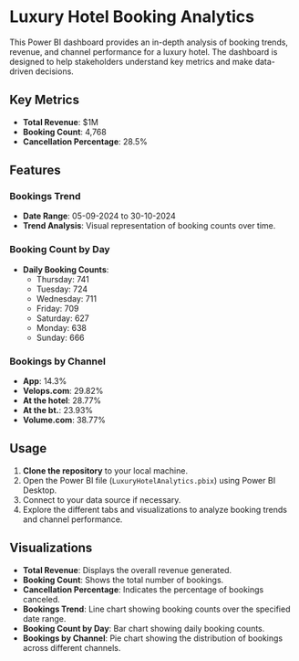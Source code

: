 # Luxury Hotel Booking Analytics

This Power BI dashboard provides an in-depth analysis of booking trends, revenue, and channel performance for a luxury hotel. The dashboard is designed to help stakeholders understand key metrics and make data-driven decisions.

## Key Metrics

- **Total Revenue**: $1M
- **Booking Count**: 4,768
- **Cancellation Percentage**: 28.5%

## Features

### Bookings Trend
- **Date Range**: 05-09-2024 to 30-10-2024
- **Trend Analysis**: Visual representation of booking counts over time.

### Booking Count by Day
- **Daily Booking Counts**: 
  - Thursday: 741
  - Tuesday: 724
  - Wednesday: 711
  - Friday: 709
  - Saturday: 627
  - Monday: 638
  - Sunday: 666

### Bookings by Channel
- **App**: 14.3%
- **Velops.com**: 29.82%
- **At the hotel**: 28.77%
- **At the bt.**: 23.93%
- **Volume.com**: 38.77%

## Usage

1. **Clone the repository** to your local machine.
2. Open the Power BI file (`LuxuryHotelAnalytics.pbix`) using Power BI Desktop.
3. Connect to your data source if necessary.
4. Explore the different tabs and visualizations to analyze booking trends and channel performance.

## Visualizations

- **Total Revenue**: Displays the overall revenue generated.
- **Booking Count**: Shows the total number of bookings.
- **Cancellation Percentage**: Indicates the percentage of bookings canceled.
- **Bookings Trend**: Line chart showing booking counts over the specified date range.
- **Booking Count by Day**: Bar chart showing daily booking counts.
- **Bookings by Channel**: Pie chart showing the distribution of bookings across different channels.


